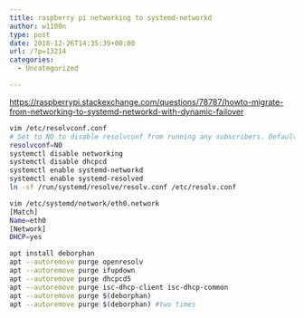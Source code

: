 ```yaml
---
title: raspberry pi networking to systemd-networkd
author: w1100n
type: post
date: 2018-12-26T14:35:39+00:00
url: /?p=13214
categories:
  - Uncategorized

---
```

https://raspberrypi.stackexchange.com/questions/78787/howto-migrate-from-networking-to-systemd-networkd-with-dynamic-failover

```bash
vim /etc/resolvconf.conf
# Set to NO to disable resolvconf from running any subscribers. Defaults to YES.
resolvconf=NO
systemctl disable networking
systemctl disable dhcpcd
systemctl enable systemd-networkd
systemctl enable systemd-resolved
ln -sf /run/systemd/resolve/resolv.conf /etc/resolv.conf

vim /etc/systemd/network/eth0.network
[Match]
Name=eth0
[Network]
DHCP=yes

apt install deborphan
apt --autoremove purge openresolv
apt --autoremove purge ifupdown
apt --autoremove purge dhcpcd5
apt --autoremove purge isc-dhcp-client isc-dhcp-common
apt --autoremove purge $(deborphan)
apt --autoremove purge $(deborphan) #two times

```